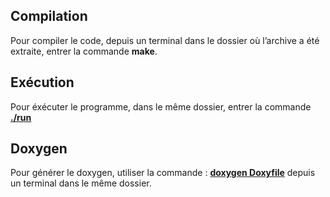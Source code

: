 <h2>Compilation</h2>
Pour compiler le code, depuis un terminal dans le dossier où l’archive a été extraite, entrer la commande <b> make</b>.

<h2>Exécution</h2>
Pour éxécuter le programme, dans le même dossier, entrer la commande <u><b>./run</b></u>

<h2>Doxygen</h2>
Pour générer le doxygen, utiliser la commande : 	<b><U>doxygen Doxyfile</U></b> 	depuis un terminal dans le même dossier.
